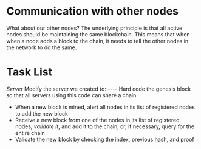 # Communication with other nodes

What about our other nodes? The underlying principle is that all active nodes should be maintaining the same blockchain. This means that when when a node adds a block to the chain, it needs to tell the other nodes in the network to do the same.

# Task List

_Server_
Modify the server we created to:
---- Hard code the genesis block so that all servers using this code can share a chain

- When a new block is mined, alert all nodes in its list of registered nodes to add the new block
- Receive a new block from one of the nodes in its list of registered nodes, _validate it_, and add it to the chain, or, if necessary, query for the entire chain
- Validate the new block by checking the index, previous hash, and proof

